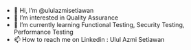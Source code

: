 - 👋 Hi, I’m @ululazmisetiawan
- 👀 I’m interested in Quality Assurance
- 🌱 I’m currently learning Functional Testing, Security Testing, Performance Testing
- 📫 How to reach me on Linkedin : Ulul Azmi Setiawan

<!---
ululazmisetiawan/ululazmisetiawan is a ✨ special ✨ repository because its `README.md` (this file) appears on your GitHub profile.
You can click the Preview link to take a look at your changes.
--->
